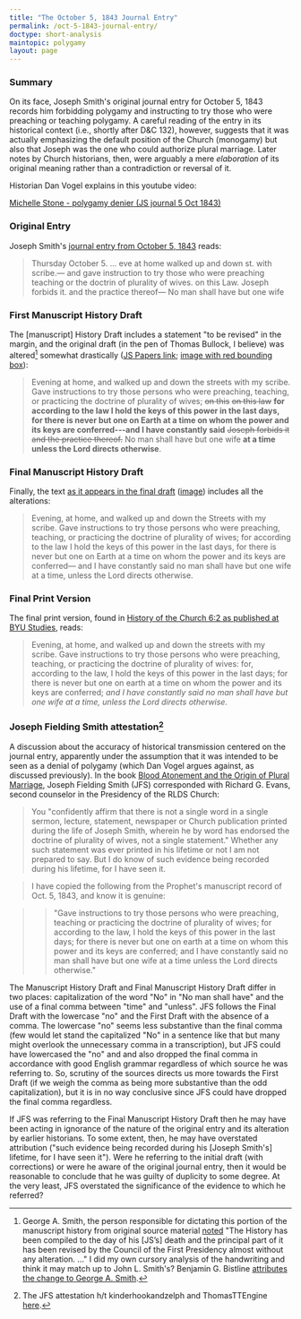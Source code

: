 ```yaml
---
title: "The October 5, 1843 Journal Entry"
permalink: /oct-5-1843-journal-entry/
doctype: short-analysis
maintopic: polygamy
layout: page
---
```


### Summary

On its face, Joseph Smith's original journal entry for October 5, 1843 records him forbidding polygamy and instructing to try those who were preaching or teaching polygamy. A careful reading of the entry in its historical context (i.e., shortly after D&C 132), however, suggests that it was actually emphasizing the default position of the Church (monogamy) but also that Joseph was the one who could authorize plural marriage. Later notes by Church historians, then, were arguably a mere _elaboration_ of its original meaning rather than a contradiction or reversal of it.

Historian Dan Vogel explains in this youtube video:

[Michelle Stone - polygamy denier (JS journal 5 Oct 1843)](https://www.youtube.com/watch?v=FfwUg6e6mas)

### Original Entry

Joseph Smith's [journal entry from October 5, 1843](https://www.josephsmithpapers.org/paper-summary/journal-december-1842-june-1844-book-3-15-july-1843-29-february-1844/123) reads:

> Thursday October 5. ... eve at home walked up and down st. with scribe.— and gave instruction to try those who were preaching teaching or the doctrin of plurality of wives. on this Law. Joseph forbids it. and the practice thereof— No man shall have but one wife

### First Manuscript History Draft

The [manuscript] History Draft includes a statement "to be revised" in the margin, and the original draft (in the pen of Thomas Bullock, I believe) was altered[^alterations] somewhat drastically ([JS Papers link](https://www.josephsmithpapers.org/paper-summary/history-draft-1-march-31-december-1843/143); [image with red bounding box](https://github.com/faenrandir/a_careful_examination/raw/d6ee663e933a8cb01b79ddc33fe1232ac3ef12e5/documents/polygamy/oct5-1843/original-journal-entry-anonymous.jpg)):

> Evening at home, and walked up and down the streets with my scribe. Gave instructions to try those persons who were preaching, teaching, or practicing the doctrine of plurality of wives; ~~on this~~ ~~on this law~~ **for according to the law I hold the keys of this power in the last days, for there is never but one on Earth at a time on whom the power and its keys are conferred---and I have constantly said** ~~Joseph forbids it and the practice thereof.~~  No man shall have but one wife **at a time unless the Lord directs otherwise**.

### Final Manuscript History Draft

Finally, the text [as it appears in the final draft](https://www.josephsmithpapers.org/paper-summary/history-1838-1856-volume-e-1-1-july-1843-30-april-1844/118) ([image](https://raw.githubusercontent.com/faenrandir/a_careful_examination/d6ee663e933a8cb01b79ddc33fe1232ac3ef12e5/documents/polygamy/oct5-1843/manuscript-history-of-the-church-october-5-1843-d1-720px.jpg)) includes all the alterations:

> Evening, at home, and walked up and down the Streets with my scribe. Gave instructions to try those persons who were preaching, teaching, or practicing the doctrine of plurality of wives; for according to the law I hold the keys of this power in the last days, for there is never but one on Earth at a time on whom the power and its keys are conferred— and I have constantly said no man shall have but one wife at a time, unless the Lord directs otherwise.

### Final Print Version

The final print version, found in [History of the Church 6:2 as published at BYU Studies](https://byustudies.byu.edu/content/volume-6-chapter-2), reads:

> Evening, at home, and walked up and down the streets with my scribe. Gave instructions to try those persons who were preaching, teaching, or practicing the doctrine of plurality of wives: for, according to the law, I hold the keys of this power in the last days; for there is never but one on earth at a time on whom the power and its keys are conferred; *and I have constantly said no man shall have but one wife at a time, unless the Lord directs otherwise.*


### Joseph Fielding Smith attestation[^jfsheardthrough]

A discussion about the accuracy of historical transmission centered on the journal entry, apparently under the assumption that it was intended to be seen as a denial of polygamy (which Dan Vogel argues against, as discussed previously). In the book [Blood Atonement and the Origin of Plural Marriage](https://www.gutenberg.org/ebooks/50535), Joseph Fielding Smith (JFS) corresponded with Richard G. Evans, second counselor in the Presidency of the RLDS Church:

> You "confidently affirm that there is not a single word in a single sermon, lecture, statement, newspaper or Church publication printed during the life of Joseph Smith, wherein he by word has endorsed the doctrine of plurality of wives, not a single statement." Whether any such statement was ever printed in his lifetime or not I am not prepared to say. But I do know of such evidence being recorded during his lifetime, for I have seen it.

> I have copied the following from the Prophet's manuscript record of Oct. 5, 1843, and know it is genuine:

> > "Gave instructions to try those persons who were preaching, teaching or practicing the doctrine of plurality of wives; for according to the law, I hold the keys of this power in the last days; for there is never but one on earth at a time on whom this power and its keys are conferred; and I have constantly said no man shall have but one wife at a time unless the Lord directs otherwise."

The Manuscript History Draft and Final Manuscript History Draft differ in two places: capitalization of the word "No" in "No man shall have" and the use of a final comma between "time" and "unless".  JFS follows the Final Draft with the lowercase "no" and the First Draft with the absence of a comma.  The lowercase "no" seems less substantive than the final comma (few would let stand the capitalized "No" in a sentence like that but many might overlook the unnecessary comma in a transcription), but JFS could have lowercased the "no" and and also dropped the final comma in accordance with good English grammar regardless of which source he was referring to.  So, scrutiny of the sources directs us more towards the First Draft (if we weigh the comma as being more substantive than the odd capitalization), but it is in no way conclusive since JFS could have dropped the final comma regardless.

If JFS was referring to the Final Manuscript History Draft then he may have been acting in ignorance of the nature of the original entry and its alteration by earlier historians.  To some extent, then, he may have overstated attribution ("such evidence being recorded during his [Joseph Smith's] lifetime, for I have seen it").  Were he referring to the initial draft (with corrections) or were he aware of the original journal entry, then it would be reasonable to conclude that he was guilty of duplicity to some degree.  At the very least, JFS overstated the significance of the evidence to which he referred?

[^jfsheardthrough]: The JFS attestation h/t kinderhookandzelph and ThomasTTEngine [here](https://www.reddit.com/r/mormon/comments/a0b4ii/the_handwritten_nauvoo_diary_of_joseph_smith_for/).

[^alterations]: George A. Smith, the person responsible for dictating this portion of the manuscript history from original source material [noted](https://www.josephsmithpapers.org/intro/introduction-to-history-drafts-1844-1856) "The History has been compiled to the day of his [JS’s] death and the principal part of it has been revised by the Council of the First Presidency almost without any alteration. ..."  I did my own cursory analysis of the handwriting and think it may match up to John L. Smith's?  Benjamin G. Bistline [attributes the change to George A. Smith](https://books.google.com/books?id=xKz-wcizZXEC&lpg=PA163&ots=GfsIXUIKvS&dq=%22Joseph%20forbids%20it%22%20No%20man%20shall%20have%20but%20one%20wife&pg=PA163#v=onepage&q=%22Joseph%20forbids%20it%22%20No%20man%20shall%20have%20but%20one%20wife&f=false).
